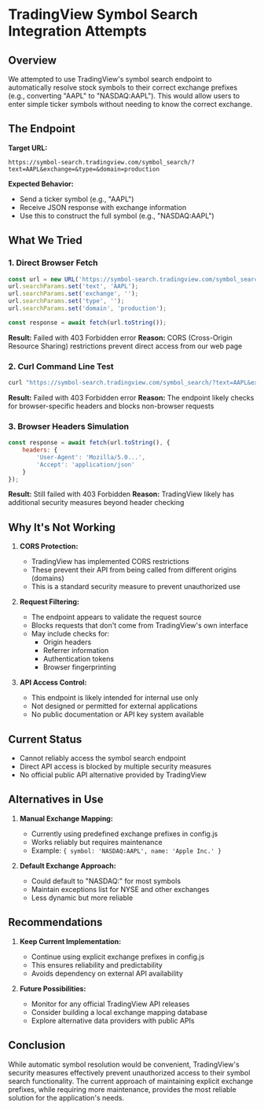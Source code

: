 # TradingView Symbol Search Integration Attempts

## Overview
We attempted to use TradingView's symbol search endpoint to automatically resolve stock symbols to their correct exchange prefixes (e.g., converting "AAPL" to "NASDAQ:AAPL"). This would allow users to enter simple ticker symbols without needing to know the correct exchange.

## The Endpoint
**Target URL:**
```
https://symbol-search.tradingview.com/symbol_search/?text=AAPL&exchange=&type=&domain=production
```

**Expected Behavior:**
- Send a ticker symbol (e.g., "AAPL")
- Receive JSON response with exchange information
- Use this to construct the full symbol (e.g., "NASDAQ:AAPL")

## What We Tried

### 1. Direct Browser Fetch
```javascript
const url = new URL('https://symbol-search.tradingview.com/symbol_search/');
url.searchParams.set('text', 'AAPL');
url.searchParams.set('exchange', '');
url.searchParams.set('type', '');
url.searchParams.set('domain', 'production');

const response = await fetch(url.toString());
```

**Result:** Failed with 403 Forbidden error
**Reason:** CORS (Cross-Origin Resource Sharing) restrictions prevent direct access from our web page

### 2. Curl Command Line Test
```bash
curl "https://symbol-search.tradingview.com/symbol_search/?text=AAPL&exchange=&type=&domain=production"
```

**Result:** Failed with 403 Forbidden error
**Reason:** The endpoint likely checks for browser-specific headers and blocks non-browser requests

### 3. Browser Headers Simulation
```javascript
const response = await fetch(url.toString(), {
    headers: {
        'User-Agent': 'Mozilla/5.0...',
        'Accept': 'application/json'
    }
});
```

**Result:** Still failed with 403 Forbidden
**Reason:** TradingView likely has additional security measures beyond header checking

## Why It's Not Working

1. **CORS Protection:**
   - TradingView has implemented CORS restrictions
   - These prevent their API from being called from different origins (domains)
   - This is a standard security measure to prevent unauthorized use

2. **Request Filtering:**
   - The endpoint appears to validate the request source
   - Blocks requests that don't come from TradingView's own interface
   - May include checks for:
     - Origin headers
     - Referrer information
     - Authentication tokens
     - Browser fingerprinting

3. **API Access Control:**
   - This endpoint is likely intended for internal use only
   - Not designed or permitted for external applications
   - No public documentation or API key system available

## Current Status
- Cannot reliably access the symbol search endpoint
- Direct API access is blocked by multiple security measures
- No official public API alternative provided by TradingView

## Alternatives in Use

1. **Manual Exchange Mapping:**
   - Currently using predefined exchange prefixes in config.js
   - Works reliably but requires maintenance
   - Example: `{ symbol: 'NASDAQ:AAPL', name: 'Apple Inc.' }`

2. **Default Exchange Approach:**
   - Could default to "NASDAQ:" for most symbols
   - Maintain exceptions list for NYSE and other exchanges
   - Less dynamic but more reliable

## Recommendations

1. **Keep Current Implementation:**
   - Continue using explicit exchange prefixes in config.js
   - This ensures reliability and predictability
   - Avoids dependency on external API availability

2. **Future Possibilities:**
   - Monitor for any official TradingView API releases
   - Consider building a local exchange mapping database
   - Explore alternative data providers with public APIs

## Conclusion
While automatic symbol resolution would be convenient, TradingView's security measures effectively prevent unauthorized access to their symbol search functionality. The current approach of maintaining explicit exchange prefixes, while requiring more maintenance, provides the most reliable solution for the application's needs. 